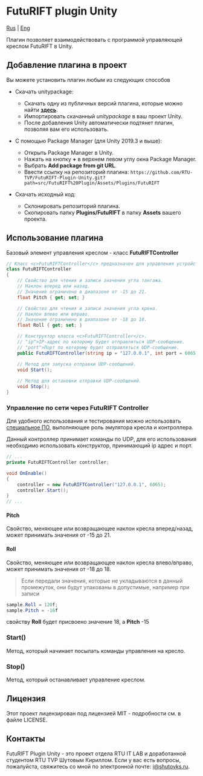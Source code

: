 # FutuRIFT plugin Unity

[Rus](README.md) | [Eng](README.en.md)

Плагин позволяет взаимодействовать с программой управляющей креслом FutuRIFT в Unity.

## Добавление плагина в проект

Вы можете установить плагин любым из следующих способов

* Скачать unitypackage:
  * Скачать одну из публичных версий плагина, которые можно найти [**здесь**](https://github.com/RTU-TVP/FutuRIFT-Plugin-Unity/releases).
  * Импортировать скачанный *unitypackage* в ваш проект Unity.
  * После добавления Unity автоматически подтянет плагин, позволяя вам его использовать.

* С помощью Package Manager (для Unity 2019.3 и выше):
  * Открыть Package Manager в Unity.
  * Нажать на кнопку **+** в верхнем левом углу окна Package Manager.
  * Выбрать **Add package from git URL**.
  * Ввести ссылку на репозиторий плагина: `https://github.com/RTU-TVP/FutuRIFT-Plugin-Unity.git?path=src/FutuRIFT%20Plugin/Assets/Plugins/FutuRIFT`

* Скачать исходный код:
  * Склонировать репозиторий плагина.
  * Скопировать папку **Plugins/FutuRIFT** в папку **Assets** вашего проекта.

## Использование плагина

Базовый элемент управления креслом - класс **FutuRIFTController**

```cs
// Класс <c>FutuRIFTController</c> предназначен для управления устройством FutuRIFT через отправку UDP-сообщений.
class FutuRIFTController
{
    // Свойство для чтения и записи значения угла тангажа.
    // Наклон вперед или назад.
    // Значение ограничено в диапазоне от -15 до 21.
    float Pitch { get; set; }

    // Свойство для чтения и записи значения угла крена.
    // Наклон влево или вправо.
    // Значение ограничено в диапазоне от -18 до 18.
    float Roll { get; set; }

    // Конструктор класса <c>FutuRIFTController</c>.
    // "ip">IP-адрес по которому будет отправляться UDP-сообщение.
    // "port">Порт по которому будет отправляться UDP-сообщение.
    public FutuRIFTController(string ip = "127.0.0.1", int port = 6065)

    // Метод для запуска отправки UDP-сообщений.
    void Start();
    
    // Метод для остановки отправки UDP-сообщений.
    void Stop();
}
```

### Управление по сети через FutuRIFT Controller

Для удобного использования и тестирования можно использовать [специальное ПО](https://github.com/RTU-TVP/FutuRIFT-Controller-Emulator), выполняющее роль эмулятора кресла и контроллера.

Данный контроллер принимает команды по UDP, для его использования необходимо использовать конструктор, принимающий ip адрес и порт.

```cs
// ...
private FutuRIFTController controller;

void OnEnable()
{
    controller = new FutuRIFTController("127.0.0.1", 6065);
    controller.Start();
}
// ...
```

#### Pitch

Свойство, меняющее или возвращающее наклон кресла вперед/назад, может принимать значения от -15 до 21.

#### Roll

Свойство, меняющее или возвращающее наклон кресла влево/вправо, может принимать значения от -18 до 18.

> Если передали значения, которые не укладываются в данный промежуток, они будут упакованы в допустимые, например при записи

```cs
sample.Roll = 120f;
sample.Pitch = -16f
```

свойству **Roll** будет присвоено значение 18, а **Pitch** -15

### Start()

Метод, который начинает посылать команды управления на кресло.

### Stop()

Метод, который останавливает управление креслом.

## Лицензия

Этот проект лицензирован под лицензией MIT - подробности см. в файле LICENSE.

## Контакты

FutuRIFT Plugin Unity - это проект отдела RTU IT LAB и доработанной студентом RTU TVP Шутовым Кириллом. Если у вас есть вопросы, пожалуйста, свяжитесь со мной по электронной почте: <i@shutovks.ru>.
